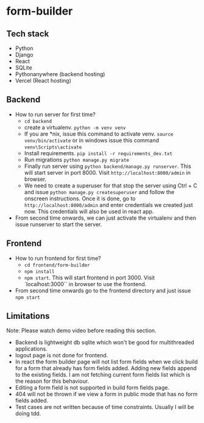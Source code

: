 # form-builder

## Tech stack

- Python
- Django
- React
- SQLite
- Pythonanywhere (backend hosting)
- Vercel (React hosting)

## Backend

- How to run server for first time?
  - `cd backend`
  - create a virtualenv. `python -m venv venv`
  - If you are *nix, issue this command to activate venv. `source venv/bin/activate` or in windows issue this command `venv\Scripts\activate`
  - Install requirements. `pip install -r requirements_dev.txt`
  - Run migrations `python manage.py migrate`
  - Finally run server using `python backend/manage.py runserver`. This will start server in port 8000. Visit `http://localhost:8000/admin` in browser.
  - We need to create a superuser for that stop the server using Ctrl + C and issue `python manage.py createsuperuser` and follow the onscreen instructions. Once it is done, go to `http://localhost:8000/admin` and enter credentials we created just now. This credentials
  will also be used in react app.
- From second time onwards, we can just activate the virtualenv and then issue runserver to start the server.

## Frontend

- How to run frontend for first time?
  -  `cd frontend/form-builder`
  - `npm install`
  - `npm start`. This will start frontend in port 3000. Visit `localhost:3000`` in browser to use the frontend.
- From second time onwards go to the frontend directory and just issue `npm start`

## Limitations

Note: Please watch demo video before reading this section.


- Backend is lightweight db sqlite which won't be good for multithreaded applications.
- logout page is not done for frontend.
- In react the form builder page will not list form fields when we click build for a form that already has form fields added. Adding new fields append to the existing fields. I am not fetching current form fields list which is the reason for this behaviour.
- Editing a form field is not supported in build form fields page.
- 404 will not be thrown if we view a form in public mode that has no form fields added.
- Test cases are not written because of time constraints. Usually I will be doing tdd.
